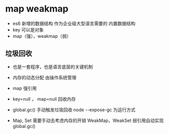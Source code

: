 # map weakmap

- es6 新增的数据结构 作为企业级大型语言需要的
    内置数据结构
- key 可以是对象
- map（强），weakmap（弱）

## 垃圾回收
- 也是一套程序，也是语言底层的关键机制
- 内存的动态分配 由操作系统管理
- map 强引用
- key=null ， map=null   回收内存
- global.gc()  手动触发垃圾回收
    node --expose-gc  为运行方式

- Map, Set 需要手动去考虑内存的开销
    WeakMap，WeakSet 弱引用自动实现
    global.gc()